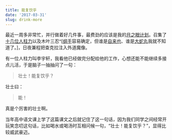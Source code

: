 ```yaml
---
title: 能复饮乎
date: '2017-03-31'
slug: drink-more
---
```


最近一周多非常忙，并行做着好几件事，最费劲的应该是我的[月之眼计划](https://github.com/cosname/cosx.org/issues/4)。召集了[十几位人柱力](https://github.com/cosname/cosx.org/pulls)以及木叶三忍^[[纲手](https://github.com/tomatoiscoding)容易确定，但谁是[自来也](https://github.com/hetong007)、谁是[大蛇丸](https://github.com/Lchiffon)我就不知道了。]，日夜兼程把查克拉注入外道魔像。

有一位人柱力叫李宇轩，我看他已经做完分配给他的工作，心想还能不能继续多接点儿活，于是脑子一抽抽问了一句：

> 壮士！能复饮乎？

壮士曰：

> 能！

真是个厉害的壮士啊。

当年高中语文课上学了这篇课文之后就记住了这一句话，因为我们同学之间经常开玩笑念叨这句话，比如喝水或喝汤时互相问候一句，“壮士！能复饮乎？”，显得比较威武豪迈。
